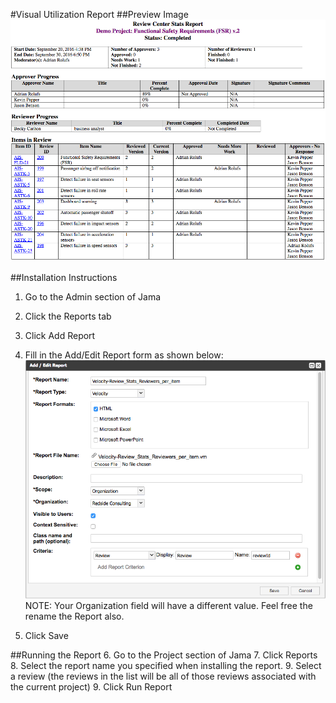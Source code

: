 #Visual Utilization Report
##Preview Image
![alt tag](https://github.com/JamaSoftware/Community-Reports/blob/master/Review%20Stats%20-%20Reviewers%20per%20item/preview.png)

##Installation Instructions
1. Go to the Admin section of Jama
2. Click the Reports tab
3. Click Add Report
4. Fill in the Add/Edit Report form as shown below:
![alt tag](https://github.com/JamaSoftware/Community-Reports/blob/master/Review%20Stats%20-%20Reviewers%20per%20item/config.png)
NOTE: Your Organization field will have a different value.  Feel free the rename the Report also.

5. Click Save

##Running the Report
6. Go to the Project section of Jama
7. Click Reports
8. Select the report name you specified when installing the report.
9. Select a review (the reviews in the list will be all of those reviews associated with the current project)
9. Click Run Report